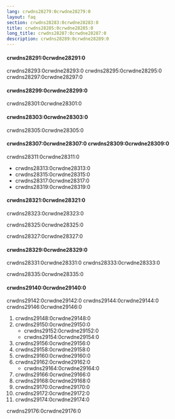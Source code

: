 ```yaml
---
lang: crwdns28279:0crwdne28279:0
layout: faq
section: crwdns28283:0crwdne28283:0
title: crwdns28285:0crwdne28285:0
long_title: crwdns28287:0crwdne28287:0
description: crwdns28289:0crwdne28289:0
---
```


#### crwdns28291:0crwdne28291:0
crwdns28293:0crwdne28293:0 crwdns28295:0crwdne28295:0 crwdns28297:0crwdne28297:0

#### crwdns28299:0crwdne28299:0
crwdns28301:0crwdne28301:0

#### crwdns28303:0crwdne28303:0
crwdns28305:0crwdne28305:0

#### crwdns28307:0crwdne28307:0 crwdns28309:0crwdne28309:0
crwdns28311:0crwdne28311:0
- crwdns28313:0crwdne28313:0
- crwdns28315:0crwdne28315:0
- crwdns28317:0crwdne28317:0
- crwdns28319:0crwdne28319:0

#### crwdns28321:0crwdne28321:0
crwdns28323:0crwdne28323:0

crwdns28325:0crwdne28325:0

crwdns28327:0crwdne28327:0

#### crwdns28329:0crwdne28329:0
crwdns28331:0crwdne28331:0 crwdns28333:0crwdne28333:0

crwdns28335:0crwdne28335:0

#### crwdns29140:0crwdne29140:0
crwdns29142:0crwdne29142:0 crwdns29144:0crwdne29144:0 crwdns29146:0crwdne29146:0

1. crwdns29148:0crwdne29148:0
1. crwdns29150:0crwdne29150:0
   - crwdns29152:0crwdne29152:0
   - crwdns29154:0crwdne29154:0
1. crwdns29156:0crwdne29156:0
1. crwdns29158:0crwdne29158:0
1. crwdns29160:0crwdne29160:0
1. crwdns29162:0crwdne29162:0
   - crwdns29164:0crwdne29164:0
1. crwdns29166:0crwdne29166:0
1. crwdns29168:0crwdne29168:0
1. crwdns29170:0crwdne29170:0
1. crwdns29172:0crwdne29172:0
1. crwdns29174:0crwdne29174:0

crwdns29176:0crwdne29176:0
